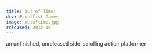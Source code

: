 ```yaml
---
title: Out of Time!
dev: Pixelfist Games
image: outoftime.jpg
released: 2013-10
---
```


an unfinished, unreleased side-scrolling action platformer
